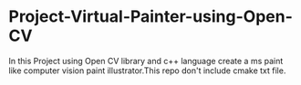 # Project-Virtual-Painter-using-Open-CV
In this Project using Open CV library and c++ language create a ms paint like computer vision paint illustrator.This repo  don't include cmake txt file.
